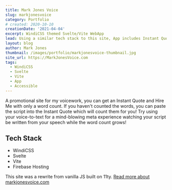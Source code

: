 ```yaml
---
title: Mark Jones Voice
slug: markjonesvoice
category: Portfolio
# created: 2020-10-10
creationDate: '2021-04-04'
excerpt: WindiCSS themed Svelte/Vite WebApp
lead: Using a similar tech stack to this site, App includes Instant Quote, uses Cloud Functions and WindiCSS
layout: blog
author: Mark Jones
thumbnail: /images/portfolio/markjonesvoice-thumbnail.jpg
site_url: https://MarkJonesVoice.com
tags:
  - WindiCSS
  - Svelte
  - Vite
  - App
  - Accessible
---
```


A promotional site for my voicework, you can get an Instant Quote and Hire Me with only a word count. If you haven't counted the words, you can paste the script into the Instant Quote which will count them for you! Try using your voice-to-text for a mind-blowing meta experience watching your script be written from your speech while the word count grows!

## Tech Stack

- WindiCSS
- Svelte
- Vite
- Firebase Hosting

This site was a rewrite from vanilla JS built on 11ty. [Read more about markjonesvoice.com](/blog/my-1st-svelte-app-markjonesvoice)